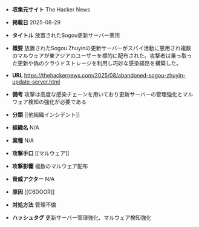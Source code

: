 - **収集元サイト**
The Hacker News

- **掲載日**
2025-08-29

- **タイトル**
放置されたSogou更新サーバー悪用

- **概要**
放置されたSogou Zhuyinの更新サーバーがスパイ活動に悪用され複数のマルウェアが東アジアのユーザーを標的に配布された。攻撃者は乗っ取った更新や偽のクラウドストレージを利用し巧妙な感染経路を構築した。

- **URL**
https://thehackernews.com/2025/08/abandoned-sogou-zhuyin-update-server.html

- **備考**
攻撃は高度な感染チェーンを用いており更新サーバーの管理強化とマルウェア検知の強化が必要である

- **分類**
[[他組織インシデント]]

- **組織名**
N/A

- **業種**
N/A

- **攻撃手口**
[[マルウェア]]

- **攻撃影響**
複数のマルウェア配布

- **脅威アクター**
N/A

- **原因**
[[C6DOOR]]

- **対処方法**
管理不備

- **ハッシュタグ**
更新サーバー管理強化、マルウェア検知強化
